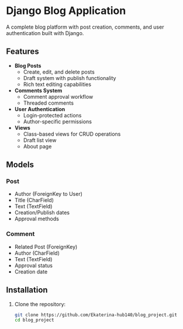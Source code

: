 # Django Blog Application

A complete blog platform with post creation, comments, and user authentication built with Django.

## Features

- **Blog Posts**
  - Create, edit, and delete posts
  - Draft system with publish functionality
  - Rich text editing capabilities
- **Comments System**
  - Comment approval workflow
  - Threaded comments
- **User Authentication**
  - Login-protected actions
  - Author-specific permissions
- **Views**
  - Class-based views for CRUD operations
  - Draft list view
  - About page

## Models

### Post
- Author (ForeignKey to User)
- Title (CharField)
- Text (TextField)
- Creation/Publish dates
- Approval methods

### Comment
- Related Post (ForeignKey)
- Author (CharField)
- Text (TextField)
- Approval status
- Creation date

## Installation

1. Clone the repository:
   ```bash
   git clone https://github.com/Ekaterina-hub140/blog_project.git
   cd blog_project

